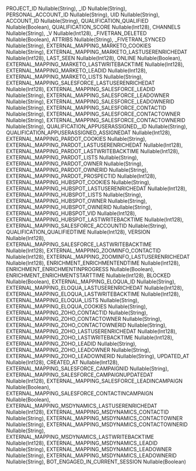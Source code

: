 PROJECT_ID Nullable(String),
\_ID Nullable(String),
PERSONAL_ACCOUNT_ID Nullable(String),
UID Nullable(String),
ACCOUNT_ID Nullable(String),
QUALIFICATION_QUALIFIED Nullable(Boolean),
QUALIFICATION_SCORE Nullable(Int128),
CHANNELS Nullable(String),
\_V Nullable(Int128),
\_FIVETRAN_DELETED Nullable(Boolean),
ATTRIBS Nullable(String),
\_FIVETRAN_SYNCED Nullable(String),
EXTERNAL_MAPPING_MARKETO_COOKIES Nullable(String),
EXTERNAL_MAPPING_MARKETO_LASTUSERENRICHEDAT Nullable(Int128),
LAST_SEEN Nullable(Int128),
ONLINE Nullable(Boolean),
EXTERNAL_MAPPING_MARKETO_LASTWRITEBACKTIME Nullable(Int128),
EXTERNAL_MAPPING_MARKETO_LEADID Nullable(Int128),
EXTERNAL_MAPPING_MARKETO_LISTS Nullable(String),
EXTERNAL_MAPPING_SALESFORCE_LASTUSERENRICHEDAT Nullable(Int128),
EXTERNAL_MAPPING_SALESFORCE_LEADID Nullable(String),
EXTERNAL_MAPPING_SALESFORCE_LEADOWNER Nullable(String),
EXTERNAL_MAPPING_SALESFORCE_LEADOWNERID Nullable(String),
EXTERNAL_MAPPING_SALESFORCE_CONTACTID Nullable(String),
EXTERNAL_MAPPING_SALESFORCE_CONTACTOWNER Nullable(String),
EXTERNAL_MAPPING_SALESFORCE_CONTACTOWNERID Nullable(String),
QUALIFICATION_APPUSERASSIGNED\_\_ID Nullable(String),
QUALIFICATION_APPUSERASSIGNED_ASSIGNEDAT Nullable(Int128),
EXTERNAL_MAPPING_PARDOT_COOKIES Nullable(String),
EXTERNAL_MAPPING_PARDOT_LASTUSERENRICHEDAT Nullable(Int128),
EXTERNAL_MAPPING_PARDOT_LASTWRITEBACKTIME Nullable(Int128),
EXTERNAL_MAPPING_PARDOT_LISTS Nullable(String),
EXTERNAL_MAPPING_PARDOT_OWNER Nullable(String),
EXTERNAL_MAPPING_PARDOT_OWNERID Nullable(String),
EXTERNAL_MAPPING_PARDOT_PROSPECTID Nullable(Int128),
EXTERNAL_MAPPING_HUBSPOT_COOKIES Nullable(String),
EXTERNAL_MAPPING_HUBSPOT_LASTUSERENRICHEDAT Nullable(Int128),
EXTERNAL_MAPPING_HUBSPOT_LISTS Nullable(String),
EXTERNAL_MAPPING_HUBSPOT_OWNER Nullable(String),
EXTERNAL_MAPPING_HUBSPOT_OWNERID Nullable(String),
EXTERNAL_MAPPING_HUBSPOT_VID Nullable(Int128),
EXTERNAL_MAPPING_HUBSPOT_LASTWRITEBACKTIME Nullable(Int128),
EXTERNAL_MAPPING_SALESFORCE_ACCOUNTID Nullable(String),
QUALIFICATION_QUALIFIEDTIME Nullable(Int128),
VERSION Nullable(Int128),
EXTERNAL_MAPPING_SALESFORCE_LASTWRITEBACKTIME Nullable(Int128),
EXTERNAL_MAPPING_ZOOMINFO_CONTACTID Nullable(Int128),
EXTERNAL_MAPPING_ZOOMINFO_LASTUSERENRICHEDAT Nullable(Int128),
ENRICHMENT_ENRICHMENTENDTIME Nullable(Int128),
ENRICHMENT_ENRICHMENTINPROGRESS Nullable(Boolean),
ENRICHMENT_ENRICHMENTSTARTTIME Nullable(Int128),
BLOCKED Nullable(Boolean),
EXTERNAL_MAPPING_ELOQUA_ID Nullable(String),
EXTERNAL_MAPPING_ELOQUA_LASTUSERENRICHEDAT Nullable(Int128),
EXTERNAL_MAPPING_ELOQUA_LASTWRITEBACKTIME Nullable(Int128),
EXTERNAL_MAPPING_ELOQUA_LISTS Nullable(String),
EXTERNAL_MAPPING_ELOQUA_COOKIES Nullable(String),
EXTERNAL_MAPPING_ZOHO_CONTACTID Nullable(String),
EXTERNAL_MAPPING_ZOHO_CONTACTOWNER Nullable(String),
EXTERNAL_MAPPING_ZOHO_CONTACTOWNERID Nullable(String),
EXTERNAL_MAPPING_ZOHO_LASTUSERENRICHEDAT Nullable(Int128),
EXTERNAL_MAPPING_ZOHO_LASTWRITEBACKTIME Nullable(Int128),
EXTERNAL_MAPPING_ZOHO_LEADID Nullable(String),
EXTERNAL_MAPPING_ZOHO_LEADOWNER Nullable(String),
EXTERNAL_MAPPING_ZOHO_LEADOWNERID Nullable(String),
UPDATED_AT Nullable(Int128),
CREATED_AT Nullable(Int128),
EXTERNAL_MAPPING_SALESFORCE_CAMPAIGNID Nullable(String),
EXTERNAL_MAPPING_SALESFORCE_CAMPAIGNUPDATEDAT Nullable(Int128),
EXTERNAL_MAPPING_SALESFORCE_LEADINCAMPAIGN Nullable(Boolean),
EXTERNAL_MAPPING_SALESFORCE_CONTACTINCAMPAIGN Nullable(Boolean),
EXTERNAL_MAPPING_MSDYNAMICS_LASTUSERENRICHEDAT Nullable(Int128),
EXTERNAL_MAPPING_MSDYNAMICS_CONTACTID Nullable(String),
EXTERNAL_MAPPING_MSDYNAMICS_CONTACTOWNER Nullable(String),
EXTERNAL_MAPPING_MSDYNAMICS_CONTACTOWNERID Nullable(String),
EXTERNAL_MAPPING_MSDYNAMICS_LASTWRITEBACKTIME Nullable(Int128),
EXTERNAL_MAPPING_MSDYNAMICS_LEADID Nullable(String),
EXTERNAL_MAPPING_MSDYNAMICS_LEADOWNER Nullable(String),
EXTERNAL_MAPPING_MSDYNAMICS_LEADOWNERID Nullable(String),
BOT_ENGAGED_IN_CURRENT_SESSION Nullable(Boolean)
